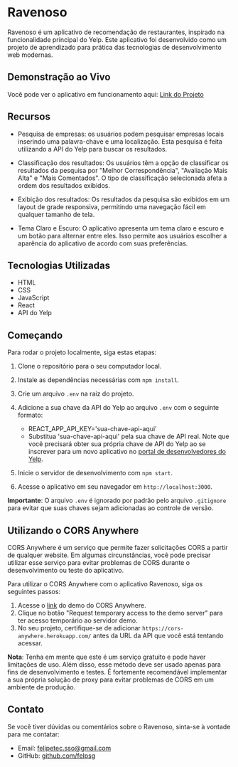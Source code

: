 # Ravenoso

Ravenoso é um aplicativo de recomendação de restaurantes, inspirado na funcionalidade principal do Yelp. Este aplicativo foi desenvolvido como um projeto de aprendizado para prática das tecnologias de desenvolvimento web modernas.

## Demonstração ao Vivo

Você pode ver o aplicativo em funcionamento aqui: [Link do Projeto](https://raveneous.netlify.app/)  

## Recursos

- Pesquisa de empresas: os usuários podem pesquisar empresas locais inserindo uma palavra-chave e uma localização. Esta pesquisa é feita utilizando a API do Yelp para buscar os resultados.

- Classificação dos resultados: Os usuários têm a opção de classificar os resultados da pesquisa por "Melhor Correspondência", "Avaliação Mais Alta" e "Mais Comentados". O tipo de classificação selecionada afeta a ordem dos resultados exibidos.

- Exibição dos resultados: Os resultados da pesquisa são exibidos em um layout de grade responsiva, permitindo uma navegação fácil em qualquer tamanho de tela.

- Tema Claro e Escuro: O aplicativo apresenta um tema claro e escuro e um botão para alternar entre eles. Isso permite aos usuários escolher a aparência do aplicativo de acordo com suas preferências.

## Tecnologias Utilizadas

- HTML
- CSS
- JavaScript
- React
- API do Yelp

## Começando

Para rodar o projeto localmente, siga estas etapas:

1. Clone o repositório para o seu computador local.
2. Instale as dependências necessárias com `npm install`.
3. Crie um arquivo `.env` na raiz do projeto.
4. Adicione a sua chave da API do Yelp ao arquivo `.env` com o seguinte formato:

    - REACT_APP_API_KEY='sua-chave-api-aqui'  
    - Substitua 'sua-chave-api-aqui' pela sua chave de API real. Note que você precisará obter sua própria chave de API do Yelp ao se inscrever para um novo aplicativo no [portal de desenvolvedores do Yelp](https://www.yelp.com/developers/v3/manage_app).

5. Inicie o servidor de desenvolvimento com `npm start`.
6. Acesse o aplicativo em seu navegador em `http://localhost:3000`.

**Importante**:  O arquivo `.env` é ignorado por padrão pelo arquivo `.gitignore` para evitar que suas chaves sejam adicionadas ao controle de versão.

## Utilizando o CORS Anywhere

CORS Anywhere é um serviço que permite fazer solicitações CORS a partir de qualquer website. Em algumas circunstâncias, você pode precisar utilizar esse serviço para evitar problemas de CORS durante o desenvolvimento ou teste do aplicativo.  

Para utilizar o CORS Anywhere com o aplicativo Ravenoso, siga os seguintes passos:

1. Acesse o [link](https://cors-anywhere.herokuapp.com/corsdemo) do demo do CORS Anywhere.
2. Clique no botão "Request temporary access to the demo server" para ter acesso temporário ao servidor demo.
3. No seu projeto, certifique-se de adicionar `https://cors-anywhere.herokuapp.com/` antes da URL da API que você está tentando acessar. 

**Nota**: Tenha em mente que este é um serviço gratuito e pode haver limitações de uso. Além disso, esse método deve ser usado apenas para fins de desenvolvimento e testes. É fortemente recomendável implementar a sua própria solução de proxy para evitar problemas de CORS em um ambiente de produção.

## Contato

Se você tiver dúvidas ou comentários sobre o Ravenoso, sinta-se à vontade para me contatar:

- Email: [felipetec.sso@gmail.com](mailto:seuemail@exemplo.com)
- GitHub: [github.com/felpsg](https://github.com/seuusername)

